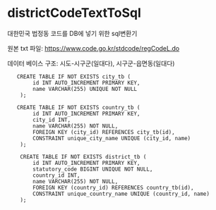 # districtCodeTextToSql
대한민국 법정동 코드를 DB에 넣기 위한 sql변환기

원본 txt 파일: https://www.code.go.kr/stdcode/regCodeL.do



데이터 베이스 구조: 시도-시구군(일대다), 시구군-읍면동(일대다)

       CREATE TABLE IF NOT EXISTS city_tb (
            id INT AUTO_INCREMENT PRIMARY KEY,
            name VARCHAR(255) UNIQUE NOT NULL
        );
        
       CREATE TABLE IF NOT EXISTS country_tb (
            id INT AUTO_INCREMENT PRIMARY KEY,
            city_id INT,
            name VARCHAR(255) NOT NULL,
            FOREIGN KEY (city_id) REFERENCES city_tb(id),
            CONSTRAINT unique_city_name UNIQUE (city_id, name) 
        );
        
        CREATE TABLE IF NOT EXISTS district_tb (
            id INT AUTO_INCREMENT PRIMARY KEY,
            statutory_code BIGINT UNIQUE NOT NULL,
            country_id INT,
            name VARCHAR(255) NOT NULL,
            FOREIGN KEY (country_id) REFERENCES country_tb(id),
            CONSTRAINT unique_country_name UNIQUE (country_id, name)
        );
